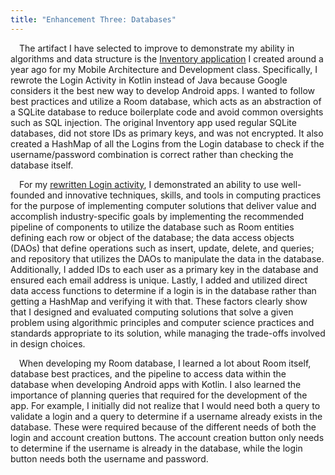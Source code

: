 ```yaml
---
title: "Enhancement Three: Databases"
---
```


&emsp;The artifact I have selected to improve to demonstrate my ability in algorithms and data structure is the [Inventory application](https://github.com/trevor-leon/CS-360_Mobile_Arch_and_Programming/tree/main) I created around a year ago for my Mobile Architecture and Development class. Specifically, I rewrote the Login Activity in Kotlin instead of Java because Google considers it the best new way to develop Android apps. I wanted to follow best practices and utilize a Room database, which acts as an abstraction of a SQLite database to reduce boilerplate code and avoid common oversights such as SQL injection. The original Inventory app used regular SQLite databases, did not store IDs as primary keys, and was not encrypted. It also created a HashMap of all the Logins from the Login database to check if the username/password combination is correct rather than checking the database itself.

&emsp;For my [rewritten Login activity](https://github.com/trevor-leon/CS-499_CompSci_Capstone), I demonstrated an ability to use well-founded and innovative techniques, skills, and tools in computing practices for the purpose of implementing computer solutions that deliver value and accomplish industry-specific goals by implementing the recommended pipeline of components to utilize the database such as Room entities defining each row or object of the database; the data access objects (DAOs) that define operations such as insert, update, delete, and queries; and repository that utilizes the DAOs to manipulate the data in the database. Additionally, I added IDs to each user as a primary key in the database and ensured each email address is unique. Lastly, I added and utilized direct data access functions to determine if a login is in the database rather than getting a HashMap and verifying it with that. These factors clearly show that I designed and evaluated computing solutions that solve a given problem using algorithmic principles and computer science practices and standards appropriate to its solution, while managing the trade-offs involved in design choices.

&emsp;When developing my Room database, I learned a lot about Room itself, database best practices, and the pipeline to access data within the database when developing Android apps with Kotlin. I also learned the importance of planning queries that required for the development of the app. For example, I initially did not realize that I would need both a query to validate a login and a query to determine if a username already exists in the database. These were required because of the different needs of both the login and account creation buttons. The account creation button only needs to determine if the username is already in the database, while the login button needs both the username and password.
